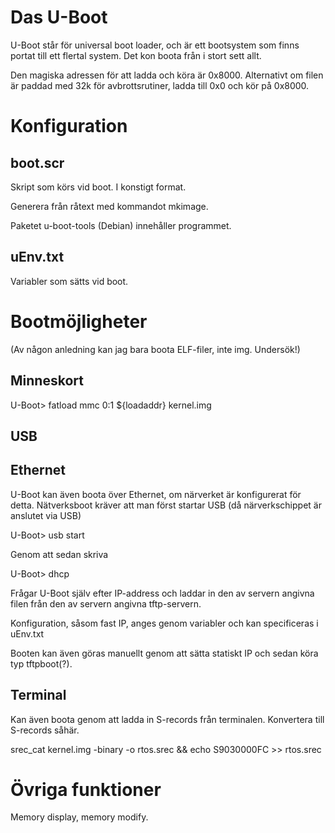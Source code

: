 # Das U-Boot

U-Boot står för universal boot loader, och är ett bootsystem som finns portat
till ett flertal system. Det kon boota från i stort sett allt.

Den magiska adressen för att ladda och köra är 0x8000. Alternativt om filen
är paddad med 32k för avbrottsrutiner, ladda till 0x0 och kör på 0x8000.

# Konfiguration

## boot.scr

Skript som körs vid boot. I konstigt format.

Generera från råtext med kommandot mkimage.

Paketet u-boot-tools (Debian) innehåller programmet.

## uEnv.txt

Variabler som sätts vid boot.

# Bootmöjligheter

(Av någon anledning kan jag bara boota ELF-filer, inte img. Undersök!)

## Minneskort

 U-Boot> fatload mmc 0:1 ${loadaddr} kernel.img

## USB

## Ethernet

U-Boot kan även boota över Ethernet, om närverket är konfigurerat för detta.
Nätverksboot kräver att man först startar USB (då närverkschippet är anslutet
via USB)

 U-Boot> usb start

Genom att sedan skriva

 U-Boot> dhcp

Frågar U-Boot själv efter IP-address och laddar in den av servern angivna
filen från den av servern angivna tftp-servern.

Konfiguration, såsom fast IP, anges genom variabler och kan specificeras i
uEnv.txt

Booten kan även göras manuellt genom att sätta statiskt IP och sedan köra
typ tftpboot(?).

## Terminal

Kan även boota genom att ladda in S-records från terminalen. Konvertera
till S-records såhär.

 srec_cat kernel.img -binary -o rtos.srec && echo S9030000FC >> rtos.srec

# Övriga funktioner

Memory display, memory modify.
